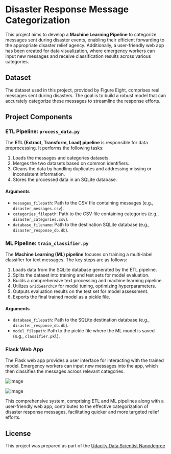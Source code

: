 # Disaster Response Message Categorization

This project aims to develop a **Machine Learning Pipeline** to categorize messages sent during disaster events, enabling their efficient forwarding to the appropriate disaster relief agency. Additionally, a user-friendly web app has been created for data visualization, where emergency workers can input new messages and receive classification results across various categories.

## Dataset
The dataset used in this project, provided by Figure Eight, comprises real messages sent during disasters. The goal is to build a robust model that can accurately categorize these messages to streamline the response efforts.

## Project Components

### ETL Pipeline: `process_data.py`
The **ETL (Extract, Transform, Load) pipeline** is responsible for data preprocessing. It performs the following tasks:

1. Loads the messages and categories datasets.
2. Merges the two datasets based on common identifiers.
3. Cleans the data by handling duplicates and addressing missing or inconsistent information.
4. Stores the processed data in an SQLite database.

#### Arguments
- `messages_filepath`: Path to the CSV file containing messages (e.g., `disaster_messages.csv`).
- `categories_filepath`: Path to the CSV file containing categories (e.g., `disaster_categories.csv`).
- `database_filename`: Path to the destination SQLite database (e.g., `disaster_response_db.db`).

### ML Pipeline: `train_classifier.py`
The **Machine Learning (ML) pipeline** focuses on training a multi-label classifier for text messages. The key steps are as follows:

1. Loads data from the SQLite database generated by the ETL pipeline.
2. Splits the dataset into training and test sets for model evaluation.
3. Builds a comprehensive text processing and machine learning pipeline.
4. Utilizes `GridSearchCV` for model tuning, optimizing hyperparameters.
5. Outputs evaluation results on the test set for model assessment.
6. Exports the final trained model as a pickle file.

#### Arguments
- `database_filepath`: Path to the SQLite destination database (e.g., `disaster_response_db.db`).
- `model_filepath`: Path to the pickle file where the ML model is saved (e.g., `classifier.pkl`).

### Flask Web App
The Flask web app provides a user interface for interacting with the trained model. Emergency workers can input new messages into the app, which then classifies the messages across relevant categories.

![image](https://github.com/Vintrdottir/Disaster_response_pipeline/assets/60987792/2d3f5450-3efa-49fb-85f1-c16d653f624f)

![image](https://github.com/Vintrdottir/Disaster_response_pipeline/assets/60987792/ee2152e7-ca94-4968-a96b-374c877c6160)



This comprehensive system, comprising ETL and ML pipelines along with a user-friendly web app, contributes to the effective categorization of disaster response messages, facilitating quicker and more targeted relief efforts.

## License
This project was prepared as part of the [Udacity Data Scientist Nanodegree](https://www.udacity.com/course/data-scientist-nanodegree--nd025)
